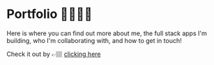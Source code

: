 # Portfolio 👩🏽‍💻🚀

Here is where you can find out more about me, the full stack apps I'm building, who I'm collaborating with, and how to get in touch!

 Check it out by 👉🏽 [clicking here](http://www.fernandamarroquin.com)
